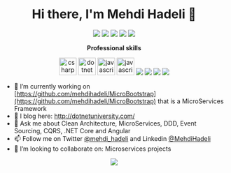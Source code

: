 <h1 align="center">Hi there, I'm Mehdi Hadeli 👋</h1>

<p align="center"> 
 <a href="https://github.com/mehdihadeli/vistr.dev" alt="mehdi hadeli's github stats"><img src="https://vistr.dev/badge?repo=mehdihadeli&corners=square" /></a>
  <a href="https://twitter.com/mehdi_hadeli" alt="mehdi hadeli's github stats"><img src="https://img.shields.io/badge/-@mehdi_hadeli-%231DA1F2?style=flat-square&logo=twitter&logoColor=ffffff" /></a>
  <a href="https://github.com/mehdihadeli" alt="mehdi hadeli's github stats"><img src="https://img.shields.io/badge/-@mehdihadeli-%23181717?style=flat-square&logo=github" /></a>
  <a href="https://www.linkedin.com/in/mehdihadeli" alt="mehdi hadeli's github stats"><img src="https://img.shields.io/badge/-mehdihadeli-blue?style=flat-square&logo=Linkedin&logoColor=white&link=https://www.linkedin.com/in/mehdihadeli" /></a>
  <a href="https://dotnetuniversity.com" alt="mehdi hadeli's github stats"><img src="https://img.shields.io/website?color=0ab9e6&style=flat-square&up_message=dotnetuniversity.com&url=https://dotnetuniversity.com" /></a>
</p>

<p align="center"> 
 <strong>
  Professional skills
  </strong>
</p>
<p align="center"> 
  <img src="https://devicons.github.io/devicon/devicon.git/icons/csharp/csharp-original.svg" alt="csharp" width="40" height="40" />
  <img src="https://devicons.github.io/devicon/devicon.git/icons/dot-net/dot-net-original-wordmark.svg" alt="dotnet" width="40" height="40" />
  <img src="https://devicon.dev/devicon.git/icons/javascript/javascript-original.svg" alt="javascript" width="40" height="40" />
  <img src="https://devicon.dev/devicon.git/icons/typescript/typescript-original.svg" alt="javascript" width="40" height="40" />
<img src="https://img.icons8.com/color/48/000000/docker.png"/>
 <img src="https://img.icons8.com/color/48/000000/angularjs.png"/>
 <img src="https://img.icons8.com/color/48/000000/kubernetes.png"/>
 <img src="https://img.icons8.com/color/48/000000/travis-ci.png"/>
</p>

- 🔭 I’m currently working on [https://github.com/mehdihadeli/MicroBootstrap](https://github.com/mehdihadeli/MicroBootstrap) that is a MicroServices Framework
- 📃 I blog here: http://dotnetuniversity.com/
- 💬 Ask me about Clean Architecture, MicroServices, DDD, Event Sourcing, CQRS, .NET Core and Angular
- 📫 Follow me on Twitter [@mehdi_hadeli](https://twitter.com/mehdi_hadeli) and Linkedin [@MehdiHadeli](https://www.linkedin.com/in/mehdihadeli/)
- 👯 I’m looking to collaborate on: Microservices projects

<p align="center">
  <a href="#" alt="mehdi hadeli's github stats"><img src="https://github-readme-stats.vercel.app/api?username=mehdihadeli" /></a>
</p>
